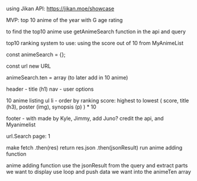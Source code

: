 <!-- Pseudocode!! -->


using Jikan API: https://jikan.moe/showcase
 
MVP: top 10 anime of the year with G age rating
 
to find the top10 anime use getAnimeSearch function in the api and query
 
top10 ranking system to use: using the score out of 10 from MyAnimeList
 
const animeSearch = {};
 
const url new URL
 
animeSearch.ten = array (to later add in 10 anime)
 
   header - title (h1)
   nav - user options
 
   10 anime listing ul
       li - order by ranking score: highest to lowest
           ( score, title (h3), poster (img), synopsis (p) ) * 10
  
   footer - with made by Kyle, Jimmy, add Juno?
       credit the api, and Myanimelist
 
url.Search
   page: 1
 
 
   make fetch
           .then(res)
               return res.json
           .then(jsonResult)
               run anime adding function
 
anime adding function
   use the jsonResult from the query and extract parts we want to display
   use loop and push data we want into the animeTen array
